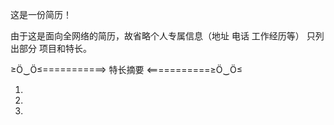 这是一份简历！


由于这是面向全网络的简历，故省略个人专属信息（地址 电话 工作经历等） 只列出部分 项目和特长。

≥Ö‿Ö≤===========> 特长摘要 <===========≥Ö‿Ö≤

01.
02.
03.
